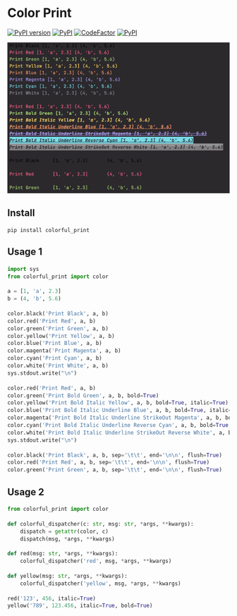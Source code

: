 # Color Print

[![PyPI version](https://badge.fury.io/py/colorful_print.svg)](https://badge.fury.io/py/colorful_print)
[![PyPI](https://img.shields.io/pypi/pyversions/colorful_print.svg)](https://pypi.python.org/pypi/colorful_print)
[![CodeFactor](https://www.codefactor.io/repository/github/sanggi-wjg/color_print/badge)](https://www.codefactor.io/repository/github/sanggi-wjg/color_print)
[![PyPI](https://img.shields.io/pypi/dm/colorful-print.svg)](https://pypi.org/project/colorful-print/)


![](.README_images/3aa23fd6.png)


## Install
```shell script
pip install colorful_print
```


## Usage 1
```python
import sys
from colorful_print import color

a = [1, 'a', 2.3]
b = (4, 'b', 5.6)

color.black('Print Black', a, b)
color.red('Print Red', a, b)
color.green('Print Green', a, b)
color.yellow('Print Yellow', a, b)
color.blue('Print Blue', a, b)
color.magenta('Print Magenta', a, b)
color.cyan('Print Cyan', a, b)
color.white('Print White', a, b)
sys.stdout.write("\n")

color.red('Print Red', a, b)
color.green('Print Bold Green', a, b, bold=True)
color.yellow('Print Bold Italic Yellow', a, b, bold=True, italic=True)
color.blue('Print Bold Italic Underline Blue', a, b, bold=True, italic=True, underline=True)
color.magenta('Print Bold Italic Underline StrikeOut Magenta', a, b, bold=True, italic=True, underline=True, strike_out=True)
color.cyan('Print Bold Italic Underline Reverse Cyan', a, b, bold=True, italic=True, underline=True, reverse=True)
color.white('Print Bold Italic Underline StrikeOut Reverse White', a, b, bold=True, italic=True, underline=True, strike_out=True, reverse=True)
sys.stdout.write("\n")

color.black('Print Black', a, b, sep='\t\t', end='\n\n', flush=True)
color.red('Print Red', a, b, sep='\t\t', end='\n\n', flush=True)
color.green('Print Green', a, b, sep='\t\t', end='\n\n', flush=True)
```


## Usage 2
```python
from colorful_print import color

def colorful_dispatcher(c: str, msg: str, *args, **kwargs):
    dispatch = getattr(color, c)
    dispatch(msg, *args, **kwargs)

def red(msg: str, *args, **kwargs):
    colorful_dispatcher('red', msg, *args, **kwargs)

def yellow(msg: str, *args, **kwargs):
    colorful_dispatcher('yellow', msg, *args, **kwargs)

red('123', 456, italic=True)
yellow('789', 123.456, italic=True, bold=True)
```




